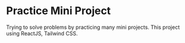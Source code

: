 # Practice Mini Project

Trying to solve problems by practicing many mini projects.
This project using ReactJS, Tailwind CSS.
